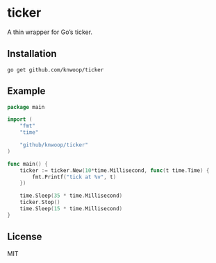 # ticker
A thin wrapper for Go’s ticker.

## Installation

``` shell
go get github.com/knwoop/ticker
```

## Example

``` go
package main

import (
	"fmt"
	"time"

    "github/knwoop/ticker"
)

func main() {
	ticker := ticker.New(10*time.Millisecond, func(t time.Time) {
		fmt.Printf("tick at %v", t)
	})

    time.Sleep(35 * time.Millisecond)
	ticker.Stop()
	time.Sleep(15 * time.Millisecond)
}
```

## License

MIT
